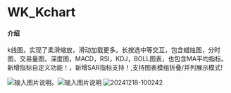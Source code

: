 # WK_Kchart

#### 介绍
k线图，实现了柔滑缩放，滑动加载更多。长按选中等交互，包含蜡烛图，分时图，交易量图，深度图，MACD，RSI，KDJ，BOLL图表，也包含MA平均指标。新增指标自定义功能！，新增SAR指标支持！,支持图表模组折叠/并列展示模式!

 ![输入图片说明](https://images.gitee.com/uploads/images/2018/1222/215257_09148c33_1444166.jpeg "demo.jpg")。![输入图片说明](https://images.gitee.com/uploads/images/2019/0216/102726_b9c52513_1444166.jpeg "1031550283584_.pic_gaitubao_com_346x717.jpg")
![20241218-100242](https://github.com/user-attachments/assets/0bcac3a7-06a8-483c-b1cf-d45ecb74499e)
